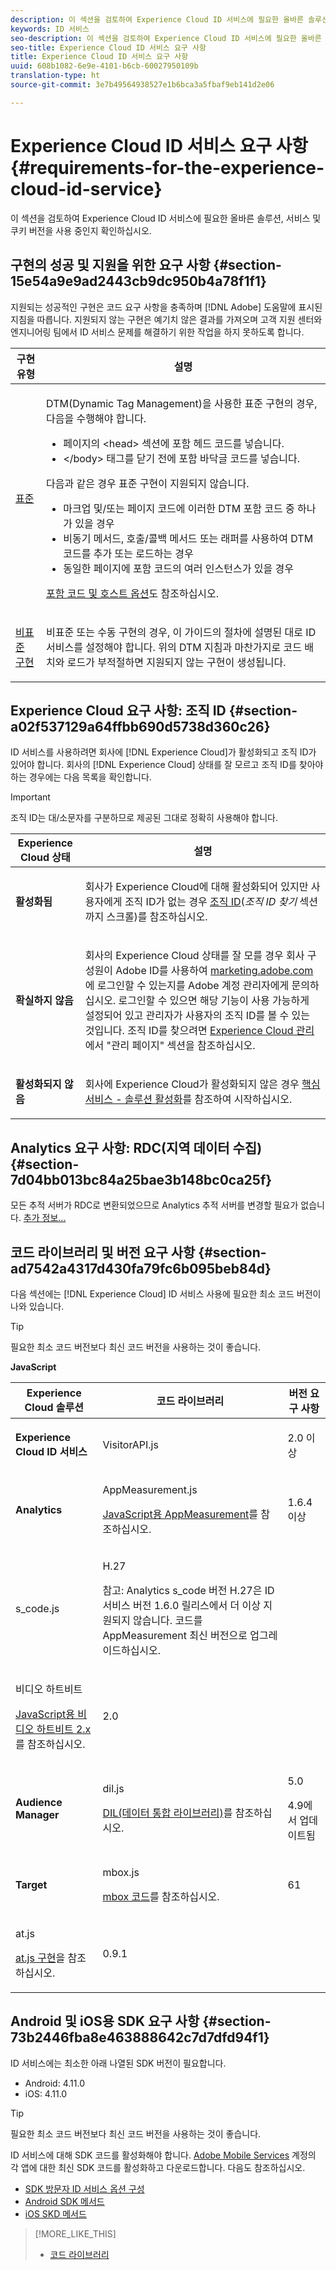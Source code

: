 ```yaml
---
description: 이 섹션을 검토하여 Experience Cloud ID 서비스에 필요한 올바른 솔루션, 서비스 및 쿠키 버전을 사용 중인지 확인하십시오.
keywords: ID 서비스
seo-description: 이 섹션을 검토하여 Experience Cloud ID 서비스에 필요한 올바른 솔루션, 서비스 및 쿠키 버전을 사용 중인지 확인하십시오.
seo-title: Experience Cloud ID 서비스 요구 사항
title: Experience Cloud ID 서비스 요구 사항
uuid: 608b1082-6e9e-4101-b6cb-60027950109b
translation-type: ht
source-git-commit: 3e7b49564938527e1b6bca3a5fbaf9eb141d2e06

---
```



# Experience Cloud ID 서비스 요구 사항 {#requirements-for-the-experience-cloud-id-service}

이 섹션을 검토하여 Experience Cloud ID 서비스에 필요한 올바른 솔루션, 서비스 및 쿠키 버전을 사용 중인지 확인하십시오.

## 구현의 성공 및 지원을 위한 요구 사항 {#section-15e54a9e9ad2443cb9dc950b4a78f1f1}

지원되는 성공적인 구현은 코드 요구 사항을 충족하며 [!DNL Adobe] 도움말에 표시된 지침을 따릅니다. 지원되지 않는 구현은 예기치 않은 결과를 가져오며 고객 지원 센터와 엔지니어링 팀에서 ID 서비스 문제를 해결하기 위한 작업을 하지 못하도록 합니다.

<table id="table_2216C44AA66248DCAA13BF64BDF2D88A"> 
 <thead> 
  <tr> 
   <th colname="col1" class="entry"> 구현 유형 </th> 
   <th colname="col2" class="entry"> 설명 </th> 
  </tr> 
 </thead>
 <tbody> 
  <tr> 
   <td colname="col1"> <p> <a href="../implementation-guides/standard.md#concept-89cd0199a9634fc48644f2d61e3d2445" format="dita" scope="local"> 표준</a> </p> </td> 
   <td colname="col2"> <p>DTM(Dynamic Tag Management)을 사용한 표준 구현의 경우, 다음을 수행해야 합니다. </p> 
    <ul id="ul_59CDE179566844B494F3068FF6333809"> 
     <li id="li_CCCB6AFC08EE405F94C42216D3CE50AC"> 페이지의 <span class="codeph">&lt;head&gt;</span> 섹션에 포함 헤드 코드를 넣습니다. </li> 
     <li id="li_13962F2CB1764091A84863BE499675A2"><span class="codeph">&lt;/body&gt;</span> 태그를 닫기 전에 포함 바닥글 코드를 넣습니다. </li> 
    </ul> <p>다음과 같은 경우 표준 구현이 지원되지 않습니다. </p> 
    <ul id="ul_3B62559317ED4C7AA548C3B8DBA281F7"> 
     <li id="li_1F16C6D412944197BEA56BC24730782C"> 마크업 및/또는 페이지 코드에 이러한 DTM 포함 코드 중 하나가 있을 경우 </li> 
     <li id="li_05615C01F3A947BBBD41046E68377224"> 비동기 메서드, 호출/콜백 메서드 또는 래퍼를 사용하여 DTM 코드를 추가 또는 로드하는 경우 </li> 
     <li id="li_B2137DFF627B473FA876580449026D2B">동일한 페이지에 포함 코드의 여러 인스턴스가 있을 경우 </li> 
    </ul> <p><a href="https://marketing.adobe.com/resources/help/ko_KR/dtm/?f=deployment.html" format="https" scope="external">포함 코드 및 호스트 옵션</a>도 참조하십시오. </p> </td> 
  </tr> 
  <tr> 
   <td colname="col1"> <p> <a href="../implementation-guides/implementation-guides.md#section-2c4f2db1f9704315a7cccab6d2e07113" format="dita" scope="local"> 비표준 구현 </a> </p> </td> 
   <td colname="col2"> <p>비표준 또는 수동 구현의 경우, 이 가이드의 절차에 설명된 대로 ID 서비스를 설정해야 합니다. 위의 DTM 지침과 마찬가지로 코드 배치와 로드가 부적절하면 지원되지 않는 구현이 생성됩니다. </p> </td> 
  </tr> 
 </tbody> 
</table>

## Experience Cloud 요구 사항: 조직 ID {#section-a02f537129a64ffbb690d5738d360c26}

ID 서비스를 사용하려면 회사에 [!DNL Experience Cloud]가 활성화되고 조직 ID가 있어야 합니다. 회사의 [!DNL Experience Cloud] 상태를 잘 모르고 조직 ID를 찾아야 하는 경우에는 다음 목록을 확인합니다.

>[!IMPORTANT]
>
>조직 ID는 대/소문자를 구분하므로 제공된 그대로 정확히 사용해야 합니다.

<table id="table_6C74B676EB094C568D2439FDCC9A7830"> 
 <thead> 
  <tr> 
   <th colname="col1" class="entry"> Experience Cloud 상태 </th> 
   <th colname="col2" class="entry"> 설명 </th> 
  </tr> 
 </thead>
 <tbody> 
  <tr> 
   <td colname="col1"> <p> <b>활성화됨</b> </p> </td> 
   <td colname="col2"> <p>회사가 <span class="keyword">Experience Cloud</span>에 대해 활성화되어 있지만 사용자에게 조직 ID가 없는 경우 <a href="https://marketing.adobe.com/resources/help/ko_KR/mcloud/organizations.html" format="https" scope="external">조직 ID</a>(<i>조직 ID 찾기</i> 섹션까지 스크롤)를 참조하십시오. </p> </td> 
  </tr> 
  <tr> 
   <td colname="col1"> <p> <b>확실하지 않음</b> </p> </td> 
   <td colname="col2"> <p> 회사의 <span class="keyword">Experience Cloud</span> 상태를 잘 모를 경우 회사 구성원이 Adobe ID를 사용하여 <a href="https://marketing.adobe.com" format="https" scope="external">marketing.adobe.com</a>에 로그인할 수 있는지를 Adobe 계정 관리자에게 문의하십시오. 로그인할 수 있으면 해당 기능이 사용 가능하게 설정되어 있고 관리자가 사용자의 조직 ID를 볼 수 있는 것입니다. 조직 ID를 찾으려면 <a href="https://marketing.adobe.com/resources/help/ko_KR/mcloud/?f=admin_getting_started" format="https" scope="external">Experience Cloud 관리</a>에서 "관리 페이지" 섹션을 참조하십시오. </p> </td> 
  </tr> 
  <tr> 
   <td colname="col1"> <p> <b>활성화되지 않음</b> </p> </td> 
   <td colname="col2"> <p> 회사에 Experience Cloud가 활성화되지 않은 경우 <a href="https://marketing.adobe.com/resources/help/ko_KR/mcloud/?f=core_services.html" format="https" scope="external">핵심 서비스 - 솔루션 활성화</a>를 참조하여 시작하십시오. </p> </td> 
  </tr> 
 </tbody> 
</table>

## Analytics 요구 사항: RDC(지역 데이터 수집) {#section-7d04bb013bc84a25bae3b148bc0ca25f}

모든 추적 서버가 RDC로 변환되었으므로 Analytics 추적 서버를 변경할 필요가 없습니다. [추가 정보...](https://docs.adobe.com/content/help/en/analytics/admin/data-collection/regional-data-collection/regional-data-collection.html)

## 코드 라이브러리 및 버전 요구 사항 {#section-ad7542a4317d430fa79fc6b095beb84d}

다음 섹션에는 [!DNL Experience Cloud] ID 서비스 사용에 필요한 최소 코드 버전이 나와 있습니다.

>[!TIP]
>
>필요한 최소 코드 버전보다 최신 코드 버전을 사용하는 것이 좋습니다.

**JavaScript**

<table id="table_8E773F76DBCB4797A0C117080CA8707C"> 
 <thead> 
  <tr> 
   <th colname="col1" class="entry"> Experience Cloud 솔루션 </th> 
   <th colname="col3" class="entry"> 코드 라이브러리 </th> 
   <th colname="col4" class="entry"> 버전 요구 사항 </th> 
  </tr> 
 </thead>
 <tbody> 
  <tr> 
   <td colname="col1"> <p> <b><span class="keyword"></span> Experience Cloud ID 서비스</b> </p> </td> 
   <td colname="col3"> <p> <span class="codeph"> VisitorAPI.js</span> </p> </td> 
   <td colname="col4"> <p>2.0 이상 </p> </td> 
  </tr> 
  <tr> 
   <td colname="col1" morerows="2"> <p> <b> <span class="keyword"> Analytics </span> </b> </p> </td> 
   <td colname="col3"> <p> <span class="codeph"> AppMeasurement.js</span> </p> <p><a href="https://marketing.adobe.com/resources/help/ko_KR/sc/implement/?f=appmeasure_mjs.html" format="https" scope="external">JavaScript용 AppMeasurement</a>를 참조하십시오. </p> </td> 
   <td colname="col4"> <p>1.6.4 이상 </p> </td> 
  </tr> 
  <tr> 
   <td colname="col3"> <p> <span class="codeph"> s_code.js</span> </p> </td> 
   <td colname="col4"> <p>H.27 </p> <p> <p>참고:<span class="keyword"> Analytics</span> s_code 버전 H.27은 ID 서비스 버전 1.6.0 릴리스에서 더 이상 지원되지 않습니다. 코드를 AppMeasurement 최신 버전으로 업그레이드하십시오. </p> </p> </td> 
  </tr> 
  <tr> 
   <td colname="col3"> <p>비디오 하트비트 </p> <p><a href="https://marketing.adobe.com/resources/help/ko_KR/sc/appmeasurement/hbvideo/index.html" format="https" scope="external">JavaScript용 비디오 하트비트 2.x</a>를 참조하십시오. </p> </td> 
   <td colname="col4"> <p>2.0 </p> </td> 
  </tr> 
  <tr> 
   <td colname="col1"> <p> <b> <span class="keyword"> Audience Manager </span> </b> </p> </td> 
   <td colname="col3"> <p> <span class="codeph"> dil.js</span> </p> <p> <a href="https://marketing.adobe.com/resources/help/ko_KR/aam/?f=c_dil.html" format="https" scope="external">DIL(데이터 통합 라이브러리)</a>를 참조하십시오. </p> </td> 
   <td colname="col4"> <p>5.0 </p> <p> 
     <draft-comment>
       4.9에서 업데이트됨 
     </draft-comment> </p> </td> 
  </tr> 
  <tr> 
   <td colname="col1" morerows="1"> <p> <b> <span class="keyword"> Target </span> </b> </p> </td> 
   <td colname="col3"> <p> <span class="codeph"> mbox.js</span> </p> <p><a href="https://marketing.adobe.com/resources/help/ko_KR/target/ov/?f=c_mbox_technical.html" format="https" scope="external">mbox 코드</a>를 참조하십시오. </p> </td> 
   <td colname="col4"> <p>61 </p> </td> 
  </tr> 
  <tr> 
   <td colname="col3"> <p> <span class="codeph"> at.js</span> </p> <p><a href="https://marketing.adobe.com/resources/help/ko_KR/target/ov2/c_target-atjs-implementation.html" format="https" scope="external">at.js 구현</a>을 참조하십시오. </p> </td> 
   <td colname="col4"> <p>0.9.1 </p> </td> 
  </tr> 
 </tbody> 
</table>

## Android 및 iOS용 SDK 요구 사항 {#section-73b2446fba8e463888642c7d7dfd94f1}

ID 서비스에는 최소한 아래 나열된 SDK 버전이 필요합니다.

* Android: 4.11.0
* iOS: 4.11.0

>[!TIP]
>
>필요한 최소 코드 버전보다 최신 코드 버전을 사용하는 것이 좋습니다.

ID 서비스에 대해 SDK 코드를 활성화해야 합니다. [Adobe Mobile Services](https://mobilemarketing.adobe.com/kr) 계정의 각 앱에 대한 최신 SDK 코드를 활성화하고 다운로드합니다. 다음도 참조하십시오.

* [SDK 방문자 ID 서비스 옵션 구성](https://marketing.adobe.com/resources/help/ko_KR/mobile/t_config_visitor.html)
* [Android SDK 메서드](https://marketing.adobe.com/resources/help/ko_KR/mobile/android/c_marketing_cloud.html)
* [iOS SKD 메서드](https://marketing.adobe.com/resources/help/ko_KR/mobile/ios/marketing_cloud.html)

>[!MORE_LIKE_THIS]
>
>* [코드 라이브러리](../library/library.md#concept-ff27497375644a898d47984aefb21c97)

